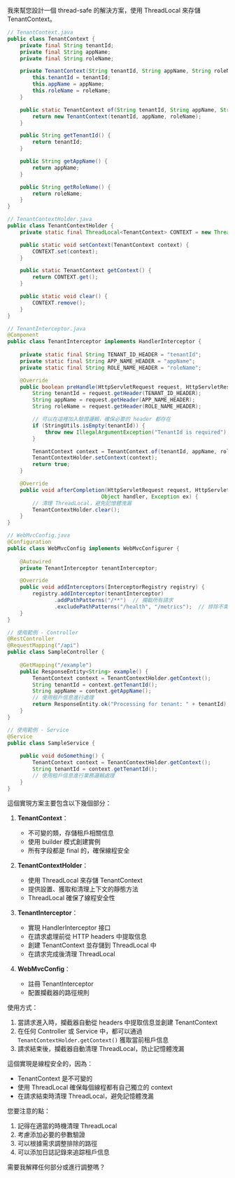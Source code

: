 
我來幫您設計一個 thread-safe 的解決方案，使用 ThreadLocal 來存儲 TenantContext。

```java
// TenantContext.java
public class TenantContext {
    private final String tenantId;
    private final String appName;
    private final String roleName;

    private TenantContext(String tenantId, String appName, String roleName) {
        this.tenantId = tenantId;
        this.appName = appName;
        this.roleName = roleName;
    }

    public static TenantContext of(String tenantId, String appName, String roleName) {
        return new TenantContext(tenantId, appName, roleName);
    }

    public String getTenantId() {
        return tenantId;
    }

    public String getAppName() {
        return appName;
    }

    public String getRoleName() {
        return roleName;
    }
}

// TenantContextHolder.java
public class TenantContextHolder {
    private static final ThreadLocal<TenantContext> CONTEXT = new ThreadLocal<>();

    public static void setContext(TenantContext context) {
        CONTEXT.set(context);
    }

    public static TenantContext getContext() {
        return CONTEXT.get();
    }

    public static void clear() {
        CONTEXT.remove();
    }
}

// TenantInterceptor.java
@Component
public class TenantInterceptor implements HandlerInterceptor {
    
    private static final String TENANT_ID_HEADER = "tenantId";
    private static final String APP_NAME_HEADER = "appName";
    private static final String ROLE_NAME_HEADER = "roleName";

    @Override
    public boolean preHandle(HttpServletRequest request, HttpServletResponse response, Object handler) {
        String tenantId = request.getHeader(TENANT_ID_HEADER);
        String appName = request.getHeader(APP_NAME_HEADER);
        String roleName = request.getHeader(ROLE_NAME_HEADER);

        // 可以在這裡加入驗證邏輯，確保必要的 header 都存在
        if (StringUtils.isEmpty(tenantId)) {
            throw new IllegalArgumentException("TenantId is required");
        }

        TenantContext context = TenantContext.of(tenantId, appName, roleName);
        TenantContextHolder.setContext(context);
        return true;
    }

    @Override
    public void afterCompletion(HttpServletRequest request, HttpServletResponse response, 
                              Object handler, Exception ex) {
        // 清理 ThreadLocal，避免記憶體洩漏
        TenantContextHolder.clear();
    }
}

// WebMvcConfig.java
@Configuration
public class WebMvcConfig implements WebMvcConfigurer {
    
    @Autowired
    private TenantInterceptor tenantInterceptor;

    @Override
    public void addInterceptors(InterceptorRegistry registry) {
        registry.addInterceptor(tenantInterceptor)
               .addPathPatterns("/**")  // 攔截所有請求
               .excludePathPatterns("/health", "/metrics");  // 排除不需要租戶信息的端點
    }
}

// 使用範例 - Controller
@RestController
@RequestMapping("/api")
public class SampleController {
    
    @GetMapping("/example")
    public ResponseEntity<String> example() {
        TenantContext context = TenantContextHolder.getContext();
        String tenantId = context.getTenantId();
        String appName = context.getAppName();
        // 使用租戶信息進行處理
        return ResponseEntity.ok("Processing for tenant: " + tenantId);
    }
}

// 使用範例 - Service
@Service
public class SampleService {
    
    public void doSomething() {
        TenantContext context = TenantContextHolder.getContext();
        String tenantId = context.getTenantId();
        // 使用租戶信息進行業務邏輯處理
    }
}

```

這個實現方案主要包含以下幾個部分：

1. **TenantContext**：
   - 不可變的類，存儲租戶相關信息
   - 使用 builder 模式創建實例
   - 所有字段都是 final 的，確保線程安全

2. **TenantContextHolder**：
   - 使用 ThreadLocal 來存儲 TenantContext
   - 提供設置、獲取和清理上下文的靜態方法
   - ThreadLocal 確保了線程安全性

3. **TenantInterceptor**：
   - 實現 HandlerInterceptor 接口
   - 在請求處理前從 HTTP headers 中提取信息
   - 創建 TenantContext 並存儲到 ThreadLocal 中
   - 在請求完成後清理 ThreadLocal

4. **WebMvcConfig**：
   - 註冊 TenantInterceptor
   - 配置攔截器的路徑規則

使用方式：
1. 當請求進入時，攔截器自動從 headers 中提取信息並創建 TenantContext
2. 在任何 Controller 或 Service 中，都可以通過 `TenantContextHolder.getContext()` 獲取當前租戶信息
3. 請求結束後，攔截器自動清理 ThreadLocal，防止記憶體洩漏

這個實現是線程安全的，因為：
- TenantContext 是不可變的
- 使用 ThreadLocal 確保每個線程都有自己獨立的 context
- 在請求結束時清理 ThreadLocal，避免記憶體洩漏

您要注意的點：
1. 記得在適當的時機清理 ThreadLocal
2. 考慮添加必要的參數驗證
3. 可以根據需求調整排除的路徑
4. 可以添加日誌記錄來追踪租戶信息

需要我解釋任何部分或進行調整嗎？

